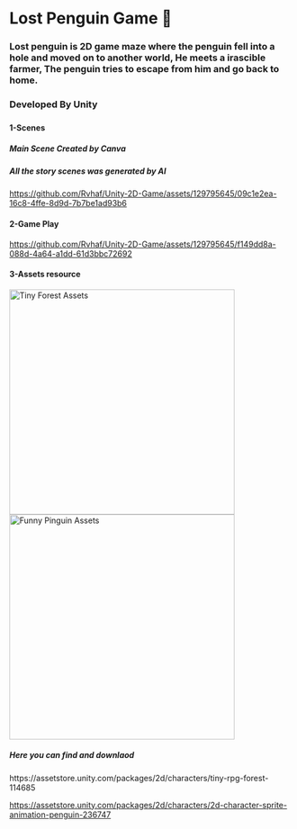 <h1>Lost Penguin Game 🐧</h1>
<h3>Lost penguin is 2D game maze where the penguin fell into a hole and moved on to another world, He meets a irascible farmer, The penguin tries to escape from him and go back to home.</h3>
<h3>Developed By Unity<h3>
<h4>1-Scenes</h4>
<h5>Main Scene Created by Canva<h5>
<h5>All the story scenes was generated by AI</h5>
  
https://github.com/Rvhaf/Unity-2D-Game/assets/129795645/09c1e2ea-16c8-4ffe-8d9d-7b7be1ad93b6

<h4>2-Game Play</h4>

https://github.com/Rvhaf/Unity-2D-Game/assets/129795645/f149dd8a-088d-4a64-a1dd-61d3bbc72692

<h4>3-Assets resource</h4>
<img alt="Tiny Forest Assets" width="400" src="https://assetstorev1-prd-cdn.unity3d.com/package-screenshot/51aafc06-9693-40fb-9395-dd2bc6d5267e.webp"> 

<img alt="Funny Pinguin Assets" width="400" src="https://assetstorev1-prd-cdn.unity3d.com/package-screenshot/dbd5526d-a99a-46da-a1e8-89db73a4b1ca.webp">
<h5>Here you can find and downlaod</h5>
<url>https://assetstore.unity.com/packages/2d/characters/tiny-rpg-forest-114685</url>

<url>https://assetstore.unity.com/packages/2d/characters/2d-character-sprite-animation-penguin-236747</url>

